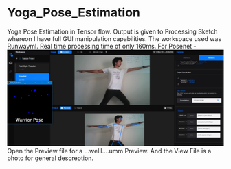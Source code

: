 # Yoga_Pose_Estimation
Yoga Pose Estimation in Tensor flow. Output is given to Processing Sketch whereon I have full GUI manipulation capabilities. The workspace used was Runwayml. Real time processing time of only 160ms.
For Posenet - 
<br>![](https://github.com/kickereb/Yoga_Pose_Estimation/blob/master/Screenshot.png)
Open the Preview file for a ...welll....umm Preview.
And the View File is a photo for general descreption.
